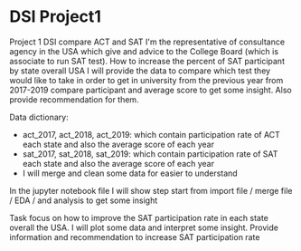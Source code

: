# DSI Project1 
Project 1 DSI compare ACT and SAT
  I'm the representative of consultance agency in the USA which give and advice to the College Board (which is associate to run SAT test). How to increase the percent of SAT participant by state overall USA I will provide the data to compare which test they would like to take in order to get in university from the previous year from 2017-2019 compare participant and average score to get some insight. Also provide recommendation for them.
  
  Data dictionary:
  - act_2017, act_2018, act_2019: which contain participation rate of ACT each state and also the average score of each year
  - sat_2017, sat_2018, sat_2019: which contain participation rate of SAT each state and also the average score of each year
  - I will merge and clean some data for easier to understand

In the jupyter notebook file I will show step start from import file / merge file / EDA / and analysis to get some insight

Task focus on how to improve the SAT participation rate in each state overall the USA. I will plot some data and interpret some insight.
Provide information and recommendation to increase SAT participation rate
